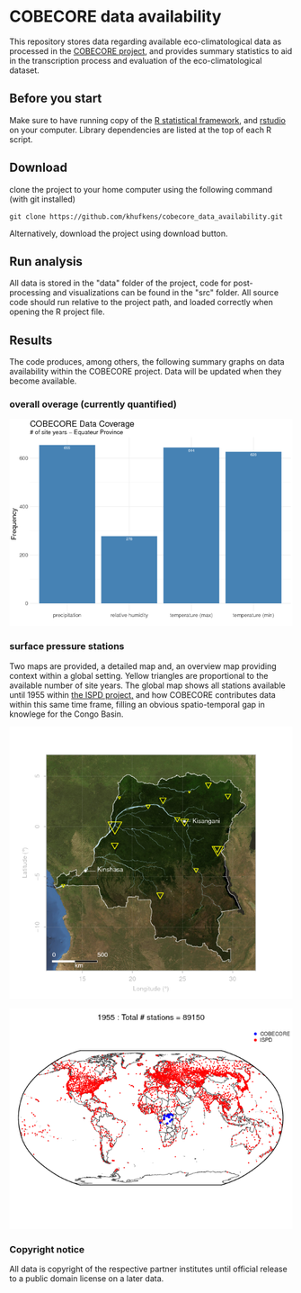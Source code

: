 # COBECORE data availability

This repository stores data regarding available eco-climatological data as processed in the [COBECORE project](http://cobecore.org), and provides summary statistics to aid in the transcription process and evaluation of the eco-climatological dataset.

## Before you start

Make sure to have running copy of the [R statistical framework](https://cloud.r-project.org/), and [rstudio](https://www.rstudio.com/products/rstudio/download/#download) on your computer. Library dependencies are listed at the top of each R script.

## Download

clone the project to your home computer using the following command (with git installed)

```
git clone https://github.com/khufkens/cobecore_data_availability.git
```

Alternatively, download the project using download button.

## Run analysis

All data is stored in the "data" folder of the project, code for post-processing and visualizations can be found in the "src" folder. All source code should run relative to the project path, and loaded correctly when opening the R project file.

## Results

The code produces, among others, the following summary graphs on data availability within the COBECORE project. Data will be updated when they become available.

### overall overage (currently quantified)
![](output/cobecore_data_coverage.png)

### surface pressure stations

Two maps are provided, a detailed map and, an overview map providing context within a global setting. Yellow triangles are proportional to the available number of site years. The global map shows all stations available until 1955 within [the ISPD project,](https://reanalyses.org/observations/international-surface-pressure-databank) and how COBECORE contributes data within this same time frame, filling an obvious spatio-temporal gap in knowlege for the Congo Basin.

![](output/surface_pressure_map.png)

![](output/ispd_surface_pressure_map.png)


### Copyright notice

All data is copyright of the respective partner institutes until official release to a public domain license on a later data.